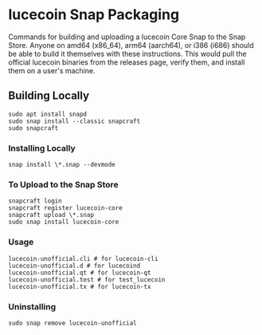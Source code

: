 # lucecoin Snap Packaging

Commands for building and uploading a lucecoin Core Snap to the Snap Store. Anyone on amd64 (x86_64), arm64 (aarch64), or i386 (i686) should be able to build it themselves with these instructions. This would pull the official lucecoin binaries from the releases page, verify them, and install them on a user's machine.

## Building Locally
```
sudo apt install snapd
sudo snap install --classic snapcraft
sudo snapcraft
```

### Installing Locally
```
snap install \*.snap --devmode
```

### To Upload to the Snap Store
```
snapcraft login
snapcraft register lucecoin-core
snapcraft upload \*.snap
sudo snap install lucecoin-core
```

### Usage
```
lucecoin-unofficial.cli # for lucecoin-cli
lucecoin-unofficial.d # for lucecoind
lucecoin-unofficial.qt # for lucecoin-qt
lucecoin-unofficial.test # for test_lucecoin
lucecoin-unofficial.tx # for lucecoin-tx
```

### Uninstalling
```
sudo snap remove lucecoin-unofficial
```